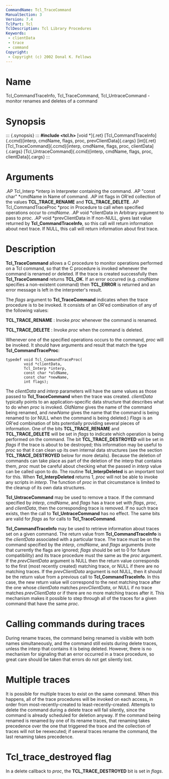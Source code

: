 ```yaml
---
CommandName: Tcl_TraceCommand
ManualSection: 3
Version: 7.4
TclPart: Tcl
TclDescription: Tcl Library Procedures
Keywords:
 - clientData
 - trace
 - command
Copyright:
 - Copyright (c) 2002 Donal K. Fellows
---
```


# Name

Tcl_CommandTraceInfo, Tcl_TraceCommand, Tcl_UntraceCommand - monitor renames and deletes of a command

# Synopsis

::: {.synopsis} :::
**#include <tcl.h>**
[void *]{.ret} [Tcl_CommandTraceInfo]{.ccmd}[interp, cmdName, flags, proc, prevClientData]{.cargs}
[int]{.ret} [Tcl_TraceCommand]{.ccmd}[interp, cmdName, flags, proc, clientData]{.cargs}
[Tcl_UntraceCommand]{.ccmd}[interp, cmdName, flags, proc, clientData]{.cargs}
:::

# Arguments

.AP Tcl_Interp *interp in Interpreter containing the command. .AP "const char" *cmdName in Name of command. .AP int flags in OR'ed collection of the values **TCL_TRACE_RENAME** and **TCL_TRACE_DELETE**. .AP Tcl_CommandTraceProc *proc in Procedure to call when specified operations occur to *cmdName*. .AP void *clientData in Arbitrary argument to pass to *proc*. .AP void *prevClientData in If non-NULL, gives last value returned by **Tcl_CommandTraceInfo**, so this call will return information about next trace.  If NULL, this call will return information about first trace.

# Description

**Tcl_TraceCommand** allows a C procedure to monitor operations performed on a Tcl command, so that the C procedure is invoked whenever the command is renamed or deleted.  If the trace is created successfully then **Tcl_TraceCommand** returns **TCL_OK**. If an error occurred (e.g. *cmdName* specifies a non-existent command) then **TCL_ERROR** is returned and an error message is left in the interpreter's result.

The *flags* argument to **Tcl_TraceCommand** indicates when the trace procedure is to be invoked.  It consists of an OR'ed combination of any of the following values:

**TCL_TRACE_RENAME**
: Invoke *proc* whenever the command is renamed.

**TCL_TRACE_DELETE**
: Invoke *proc* when the command is deleted.


Whenever one of the specified operations occurs to the command, *proc* will be invoked.  It should have arguments and result that match the type **Tcl_CommandTraceProc**:

```
typedef void Tcl_CommandTraceProc(
        void *clientData,
        Tcl_Interp *interp,
        const char *oldName,
        const char *newName,
        int flags);
```

The *clientData* and *interp* parameters will have the same values as those passed to **Tcl_TraceCommand** when the trace was created.  *clientData* typically points to an application-specific data structure that describes what to do when *proc* is invoked. *OldName* gives the name of the command being renamed, and *newName* gives the name that the command is being renamed to (or NULL when the command is being deleted.) *Flags* is an OR'ed combination of bits potentially providing several pieces of information.  One of the bits **TCL_TRACE_RENAME** and **TCL_TRACE_DELETE** will be set in *flags* to indicate which operation is being performed on the command.  The bit **TCL_TRACE_DESTROYED** will be set in *flags* if the trace is about to be destroyed; this information may be useful to *proc* so that it can clean up its own internal data structures (see the section **TCL_TRACE_DESTROYED** below for more details).  Because the deletion of commands can take place as part of the deletion of the interp that contains them, *proc* must be careful about checking what the passed in *interp* value can be called upon to do. The routine **Tcl_InterpDeleted** is an important tool for this. When **Tcl_InterpDeleted** returns 1, *proc* will not be able to invoke any scripts in *interp*.  The function of *proc* in that circumstance is limited to the cleanup of its own data structures.

**Tcl_UntraceCommand** may be used to remove a trace.  If the command specified by *interp*, *cmdName*, and *flags* has a trace set with *flags*, *proc*, and *clientData*, then the corresponding trace is removed.  If no such trace exists, then the call to **Tcl_UntraceCommand** has no effect.  The same bits are valid for *flags* as for calls to **Tcl_TraceCommand**.

**Tcl_CommandTraceInfo** may be used to retrieve information about traces set on a given command. The return value from **Tcl_CommandTraceInfo** is the *clientData* associated with a particular trace. The trace must be on the command specified by the *interp*, *cmdName*, and *flags* arguments (note that currently the flags are ignored; *flags* should be set to 0 for future compatibility) and its trace procedure must the same as the *proc* argument. If the *prevClientData* argument is NULL then the return value corresponds to the first (most recently created) matching trace, or NULL if there are no matching traces. If the *prevClientData* argument is not NULL, then it should be the return value from a previous call to **Tcl_CommandTraceInfo**. In this case, the new return value will correspond to the next matching trace after the one whose *clientData* matches *prevClientData*, or NULL if no trace matches *prevClientData* or if there are no more matching traces after it. This mechanism makes it possible to step through all of the traces for a given command that have the same *proc*.

# Calling commands during traces

During rename traces, the command being renamed is visible with both names simultaneously, and the command still exists during delete traces, unless the interp that contains it is being deleted. However, there is no mechanism for signaling that an error occurred in a trace procedure, so great care should be taken that errors do not get silently lost.

# Multiple traces

It is possible for multiple traces to exist on the same command. When this happens, all of the trace procedures will be invoked on each access, in order from most-recently-created to least-recently-created. Attempts to delete the command during a delete trace will fail silently, since the command is already scheduled for deletion anyway. If the command being renamed is renamed by one of its rename traces, that renaming takes precedence over the one that triggered the trace and the collection of traces will not be reexecuted; if several traces rename the command, the last renaming takes precedence.

# Tcl_trace_destroyed flag

In a delete callback to *proc*, the **TCL_TRACE_DESTROYED** bit is set in *flags*.

